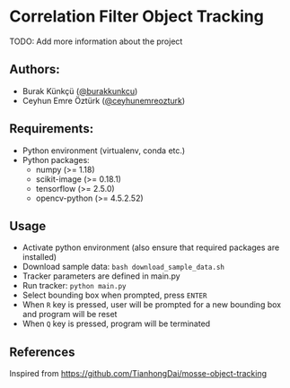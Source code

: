 # Correlation Filter Object Tracking

TODO: Add more information about the project

## Authors:
* Burak Künkçü ([@burakkunkcu](https://github.com/burakkunkcu/))
* Ceyhun Emre Öztürk ([@ceyhunemreozturk](https://github.com/ceyhunemreozturk))

## Requirements:
* Python environment (virtualenv, conda etc.)
* Python packages:
    * numpy (>= 1.18)
    * scikit-image (>= 0.18.1)
    * tensorflow (>= 2.5.0)
    * opencv-python (>= 4.5.2.52)

## Usage
* Activate python environment (also ensure that required packages are installed)
* Download sample data: `bash download_sample_data.sh`
* Tracker parameters are defined in main.py
* Run tracker: `python main.py`
* Select bounding box when prompted, press `ENTER`
* When `R` key is pressed, user will be prompted for a new bounding box and program will be reset
* When `Q` key is pressed, program will be terminated

## References
Inspired from https://github.com/TianhongDai/mosse-object-tracking
